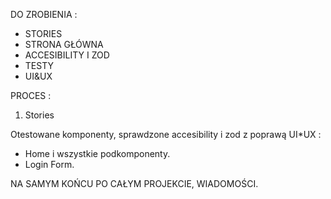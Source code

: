 DO ZROBIENIA :

- STORIES
- STRONA GŁÓWNA
- ACCESIBILITY I ZOD
- TESTY
- UI&UX

PROCES :

1. Stories

Otestowane komponenty, sprawdzone accesibility i zod z poprawą UI\*UX :

- Home i wszystkie podkomponenty.
- Login Form.

NA SAMYM KOŃCU PO CAŁYM PROJEKCIE, WIADOMOŚCI.
